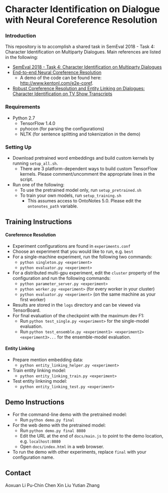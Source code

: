# Character Identification on Dialogue with Neural Coreference Resolution

### Introduction
This repository is to accomplish a shared task in SemEval 2018 - Task 4: Character Identification on Multiparty Dialogues. Main references are listed in the following:

* [SemEval 2018 - Task 4: Character Identification on Multiparty Dialogues](https://competitions.codalab.org/competitions/17310)
* [End-to-end Neural Coreference Resolution](https://homes.cs.washington.edu/~kentonl/pub/lhlz-emnlp.2017.pdf)
  * A demo of the code can be found here: http://www.kentonl.com/e2e-coref.
* [Robust Coreference Resolution and Entity Linking on Dialogues: Character Identification on TV Show Transcripts](http://www.aclweb.org/anthology/K/K17/K17-1023.pdf)


### Requirements
* Python 2.7
  * TensorFlow 1.4.0
  * pyhocon (for parsing the configurations)
  * NLTK (for sentence splitting and tokenization in the demo)

### Setting Up

* Download pretrained word embeddings and build custom kernels by running `setup_all.sh`.
  * There are 3 platform-dependent ways to build custom TensorFlow kernels. Please comment/uncomment the appropriate lines in the script.
* Run one of the following:
  * To use the pretrained model only, run `setup_pretrained.sh`
  * To train your own models, run `setup_training.sh`
    * This assumes access to OntoNotes 5.0. Please edit the `ontonotes_path` variable.

## Training Instructions

#### Coreference Resolution
* Experiment configurations are found in `experiments.conf`
* Choose an experiment that you would like to run, e.g. `best`
* For a single-machine experiment, run the following two commands:
  * `python singleton.py <experiment>`
  * `python evaluator.py <experiment>`
* For a distributed multi-gpu experiment, edit the `cluster` property of the configuration and run the following commands:
  * `python parameter_server.py <experiment>`
  * `python worker.py <experiment>` (for every worker in your cluster)
  * `python evaluator.py <experiment>` (on the same machine as your first worker)
* Results are stored in the `logs` directory and can be viewed via TensorBoard.
* For final evaluation of the checkpoint with the maximum dev F1:
  * Run `python test_single.py <experiment>` for the single-model evaluation.
  * Run `python test_ensemble.py <experiment1> <experiment2> <experiment3>...` for the ensemble-model evaluation.

#### Entity Linking
* Prepare mention embedding data:
  * `python entity_linking_helper.py <experiment>`
* Train entity linking model:
  * `python entity_linking_train.py <experiment>`
* Test entity linkning model:
  * `python entity_linking_test.py <experiment>`

## Demo Instructions

* For the command-line demo with the pretrained model:
  * Run `python demo.py final`
* For the web demo with the pretrained model:
  * Run `python demo.py final 8080`
  * Edit the URL at the end of `docs/main.js` to point to the demo location, e.g. `localhost:8080`
  * Open `docs/index.html` in a web browser.
* To run the demo with other experiments, replace `final` with your configuration name.

## Contact
Aoxuan Li
Pu-Chin Chen
Xin Liu
Yutian Zhang

